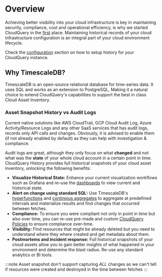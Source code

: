 # Overview

Achieving better visibility into your  cloud infrastructure is key in maintaining security, compliance, cost and operational efficiency, is why we started CloudQuery in the [first](https://www.cloudquery.io/blog/announcing-cloudquery-seed-funding) place. Maintaining historical records of your cloud infrastructure configuration is an integral part of your cloud environment lifecycle.

Check the [configuration](./configuration) section on how to setup history for your CloudQuery instance.

## Why TimescaleDB?

TimescaleDB is an open-source relational database for time-series data. It uses SQL and works as an extension to PostgreSQL, Making it a natural choice to extend CloudQuery's capabilities to support the best in class Cloud Asset Inventory.


### Asset Snapshot History vs Audit Logs

Current native solutions like AWS CloudTrail, GCP Cloud Audit Log, Azure Activity/Resource Logs and any other SaaS services that has audit logs, records only API calls and changes. Obviously, it is advised to enable them (if not already enabled by default) as they can help with investigation & compliance. 

Audit logs are great, although they only focus on what **changed** and not what was the **state** of your whole cloud account in a certain point in time. CloudQuery History provides full historical snapshots of your cloud asset inventory, unlocking the following benefits: 

- **Visualize Historical State:** Enhance your current visualization workflows such as Grafana and re-use the [dashboards](https://www.cloudquery.io/blog/open-source-cloud-asset-inventory-with-cloudquery-and-grafana) to view current and historical state.
- **Alert on change using standard SQL:** Use TimescaleDB's [hyperfunctions](https://docs.timescale.com/api/latest/hyperfunctions/) and [continious aggregates](https://docs.timescale.com/api/latest/continuous-aggregates/) to aggregate at predefined intervals and materialize results and find changes that occurred between fetches.
- **Compliance:** To ensure you were compliant not only in point in time but also over time, you can re-use pre-made and custom [CloudQuery Policies](https://hub.cloudquery.io/policies) to ensure compliance over-time.
- **Visibility:** Find resources that might be already deleted but you need to understand where they where created and get metadata about them.
- **Postmortems and incident response:** Full historical snapshots of your cloud assets allow you to gain better insights of what happened in your environment and determine the blast radius. Re-use any standard analytics or BI tools.

:::note
Asset snapshot don't support capturing *ALL* changes as we can't tell if resources were created and destroyed in the time between fetches
:::

